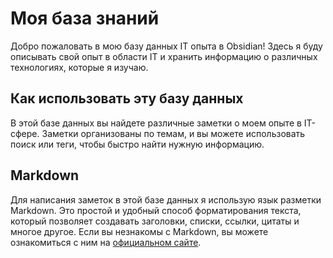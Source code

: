 # Моя база знаний

Добро пожаловать в мою базу данных IT опыта в Obsidian! Здесь я буду описывать свой опыт в области IT и хранить информацию о различных технологиях, которые я изучаю.

## Как использовать эту базу данных

В этой базе данных вы найдете различные заметки о моем опыте в IT-сфере. Заметки организованы по темам, и вы можете использовать поиск или теги, чтобы быстро найти нужную информацию.

## Markdown

Для написания заметок в этой базе данных я использую язык разметки Markdown. Это простой и удобный способ форматирования текста, который позволяет создавать заголовки, списки, ссылки, цитаты и многое другое. Если вы незнакомы с Markdown, вы можете ознакомиться с ним на [официальном сайте](https://www.markdownguide.org/basic-syntax/).